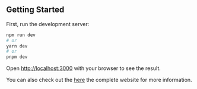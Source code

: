 
## Getting Started

First, run the development server:

```bash
npm run dev
# or
yarn dev
# or
pnpm dev
```

Open [http://localhost:3000](http://localhost:3000) with your browser to see the result.

You can also check out the [here](https://moviedb-psi-three.vercel.app/) the complete website for more information.
